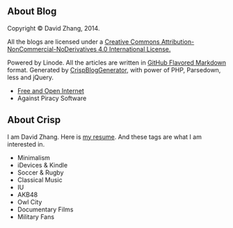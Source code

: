 ## About Blog

Copyright &copy; David Zhang, 2014. 

All the blogs are licensed under a [Creative Commons Attribution-NonCommercial-NoDerivatives 4.0 International License.](http://creativecommons.org/licenses/by-nc-nd/4.0/) 

Powered by Linode.
All the articles are written in [GitHub Flavored Markdown](https://help.github.com/articles/github-flavored-markdown) format.
Generated by [CrispBlogGenerator](https://github.com/crispgm/CrispBlogGenerator), with power of PHP, Parsedown, less and jQuery.

* [Free and Open Internet](https://www.google.com/intl/en/takeaction/)
* Against Piracy Software

## About Crisp

I am David Zhang. Here is [my resume](/page/resume.html). And these tags are what I am interested in.

* Minimalism
* iDevices & Kindle
* Soccer & Rugby
* Classical Music
* IU
* AKB48
* Owl City
* Documentary Films
* Military Fans
